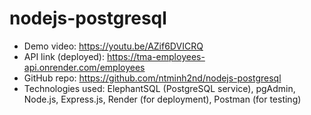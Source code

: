 # nodejs-postgresql
 
- Demo video: https://youtu.be/AZif6DVICRQ
- API link (deployed): https://tma-employees-api.onrender.com/employees
- GitHub repo: https://github.com/ntminh2nd/nodejs-postgresql
- Technologies used: ElephantSQL (PostgreSQL service), pgAdmin, Node.js, Express.js, Render (for deployment), Postman (for testing)
